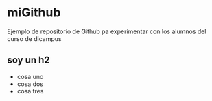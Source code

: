 # miGithub
Ejemplo de repositorio de Github pa experimentar con los alumnos del curso de dicampus
## soy un h2
- cosa uno
- cosa dos
- cosa tres
